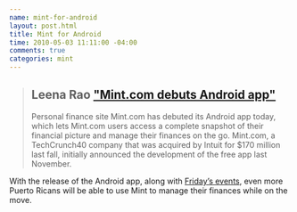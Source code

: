 ```yaml
---
name: mint-for-android
layout: post.html
title: Mint for Android
time: 2010-05-03 11:11:00 -04:00
comments: true
categories: mint
---
```


> ## Leena Rao ["Mint.com debuts Android app"](http://techcrunch.com/2010/05/03/mint-com-debuts-android-app/)
> Personal finance site Mint.com has debuted its Android app today, which lets Mint.com users access a complete snapshot of their financial picture and manage their finances on the go. Mint.com, a TechCrunch40 company that was acquired by Intuit for $170 million last fall, initially announced the development of the free app last November.

With the release of the Android app, along with [Friday&#8217;s events](http://www.popular.com/westernbank/index-en.html), even more Puerto Ricans will be able to use Mint to manage their finances while on the move.
